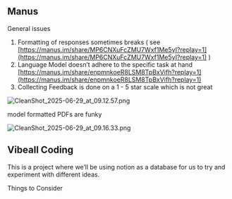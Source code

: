 
## Manus

General issues

1. Formatting of responses sometimes breaks ( see [https://manus.im/share/MP6CNXuFcZMU7Wxf1Me5yI?replay=1](https://manus.im/share/MP6CNXuFcZMU7Wxf1Me5yI?replay=1) )
2. Language Model doesn’t adhere to the specific task at hand [https://manus.im/share/enpmnkoeR8LSM8TpBxVifh?replay=1](https://manus.im/share/enpmnkoeR8LSM8TpBxVifh?replay=1)
3. Collecting Feedback is done on a 1 - 5 star scale which is not great

![CleanShot_2025-06-29_at_09.12.57.png](https://prod-files-secure.s3.us-west-2.amazonaws.com/31a38c16-6538-43a6-8844-963835158abe/ebb34fe1-a86d-40d5-b937-b35c7047ba8d/CleanShot_2025-06-29_at_09.12.57.png?X-Amz-Algorithm=AWS4-HMAC-SHA256&X-Amz-Content-Sha256=UNSIGNED-PAYLOAD&X-Amz-Credential=ASIAZI2LB466U4YMCFMA%2F20250716%2Fus-west-2%2Fs3%2Faws4_request&X-Amz-Date=20250716T121014Z&X-Amz-Expires=3600&X-Amz-Security-Token=IQoJb3JpZ2luX2VjEEQaCXVzLXdlc3QtMiJGMEQCIG1lTIdMY1oYO6hYVZ6O%2BMppzqRW4KIvFA8%2FUXxYGpxsAiBJclZ13PzPhtKxrjSCcK2unpH0RKevJ1V2wiua%2BpLZgir%2FAwhdEAAaDDYzNzQyMzE4MzgwNSIMTPOE%2BG2W%2Fz11SMlZKtwDVXV2jJ0KVdM2tAG5CJi0Kp7dEnLeMQAn4W2HLtModbabc0sfi2L2ei26eKtxbK1gSbfgH3vWIRY4GlPUc%2Fv63DV4f87eb4%2BtoywUdejbht4ARoBnS1u1fHpPTLjhEOQeCzcZAJjkjm2o2PJV7GheRy%2F126TNUDn3E8fxK16%2FNRn9xaQwnkNb99dYQ%2BQbPNqFLnx%2F8pahTY7Vp9O0YkPy6mMiR%2Bvuk2v7LRW3SxMTPuwI4wRb3Kj9M9xc%2BGuNjnXXQ2KbUVEW5hV89EnUJZjIo%2FJRrQz6u79j5fP%2FzAuPI4%2FdcDwlzrhyrFDvdcFEvny2wMPjfPwxRJvyHlGy3layYuPwSn5AFawMJxTF0UQn4m1mOkkkPy%2BLpDVLIhb2Z7whaPYFBKurIEqnEOrXPoJTqGxXIrV2WKx%2BSWSrv%2BCBLH8MV2yluYia7PqqCo%2BoTf%2BSNwXL6PJpZiXe8v%2FicbV%2Bk%2BMl8DSo%2Fg%2BAFP5IjE50uB%2BnIlgkbXKN%2FECpHKFEdgAEkzZ4Oxr56d6aWwxveNAK8plVNjoBhRWAVJt5EYbvgr0ytbbkk95c%2BpMJbKkad0HrK8sNE3lIhiIr3j9EOFeRifpb%2BrJhOWdBC5Z6aaBgpTolGTF8Y%2FAeJSb1O6kwhqHewwY6pgH0wBuLZEvznWg%2BI%2B3uj%2BAoU0WOi0YVyMEgVSwjmNNwlA70nBWtT6zPHR1Dz2HRU6gzTh7h%2B55ofwcrPjrWC8Tf70k0vJlypX6nO9TOR4clZteA3xUMhsPA99cYQbU0N7%2FgrWHaU2gyO7KpfwPqsVzgI5fFQ1k50sfpAbzsEOtuFBRV73o1ITHjr1WFLr3mvK8yToUCJmUXiKczXqYGdgHMavYGoihi&X-Amz-Signature=753851d50f74766f2a9cf05142c9f083edab00ac0cdb02db4483deabe6c519ad&X-Amz-SignedHeaders=host&x-amz-checksum-mode=ENABLED&x-id=GetObject)


model formatted PDFs are funky


![CleanShot_2025-06-29_at_09.16.33.png](https://prod-files-secure.s3.us-west-2.amazonaws.com/31a38c16-6538-43a6-8844-963835158abe/d7c6a576-95a7-477e-97c5-5aeec4977a6d/CleanShot_2025-06-29_at_09.16.33.png?X-Amz-Algorithm=AWS4-HMAC-SHA256&X-Amz-Content-Sha256=UNSIGNED-PAYLOAD&X-Amz-Credential=ASIAZI2LB466U4YMCFMA%2F20250716%2Fus-west-2%2Fs3%2Faws4_request&X-Amz-Date=20250716T121014Z&X-Amz-Expires=3600&X-Amz-Security-Token=IQoJb3JpZ2luX2VjEEQaCXVzLXdlc3QtMiJGMEQCIG1lTIdMY1oYO6hYVZ6O%2BMppzqRW4KIvFA8%2FUXxYGpxsAiBJclZ13PzPhtKxrjSCcK2unpH0RKevJ1V2wiua%2BpLZgir%2FAwhdEAAaDDYzNzQyMzE4MzgwNSIMTPOE%2BG2W%2Fz11SMlZKtwDVXV2jJ0KVdM2tAG5CJi0Kp7dEnLeMQAn4W2HLtModbabc0sfi2L2ei26eKtxbK1gSbfgH3vWIRY4GlPUc%2Fv63DV4f87eb4%2BtoywUdejbht4ARoBnS1u1fHpPTLjhEOQeCzcZAJjkjm2o2PJV7GheRy%2F126TNUDn3E8fxK16%2FNRn9xaQwnkNb99dYQ%2BQbPNqFLnx%2F8pahTY7Vp9O0YkPy6mMiR%2Bvuk2v7LRW3SxMTPuwI4wRb3Kj9M9xc%2BGuNjnXXQ2KbUVEW5hV89EnUJZjIo%2FJRrQz6u79j5fP%2FzAuPI4%2FdcDwlzrhyrFDvdcFEvny2wMPjfPwxRJvyHlGy3layYuPwSn5AFawMJxTF0UQn4m1mOkkkPy%2BLpDVLIhb2Z7whaPYFBKurIEqnEOrXPoJTqGxXIrV2WKx%2BSWSrv%2BCBLH8MV2yluYia7PqqCo%2BoTf%2BSNwXL6PJpZiXe8v%2FicbV%2Bk%2BMl8DSo%2Fg%2BAFP5IjE50uB%2BnIlgkbXKN%2FECpHKFEdgAEkzZ4Oxr56d6aWwxveNAK8plVNjoBhRWAVJt5EYbvgr0ytbbkk95c%2BpMJbKkad0HrK8sNE3lIhiIr3j9EOFeRifpb%2BrJhOWdBC5Z6aaBgpTolGTF8Y%2FAeJSb1O6kwhqHewwY6pgH0wBuLZEvznWg%2BI%2B3uj%2BAoU0WOi0YVyMEgVSwjmNNwlA70nBWtT6zPHR1Dz2HRU6gzTh7h%2B55ofwcrPjrWC8Tf70k0vJlypX6nO9TOR4clZteA3xUMhsPA99cYQbU0N7%2FgrWHaU2gyO7KpfwPqsVzgI5fFQ1k50sfpAbzsEOtuFBRV73o1ITHjr1WFLr3mvK8yToUCJmUXiKczXqYGdgHMavYGoihi&X-Amz-Signature=9d27e46af7efa280e4360cb8c8154a44c63ade2dc17c8f9f72f94ae8d80bf78e&X-Amz-SignedHeaders=host&x-amz-checksum-mode=ENABLED&x-id=GetObject)


## Vibeall Coding

This is a project where we’ll be using notion as a database for us to try and experiment with different ideas.


 


Things to Consider


